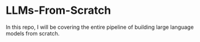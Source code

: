 # LLMs-From-Scratch
In this repo, I will be covering the entire pipeline of building large language models from scratch.
